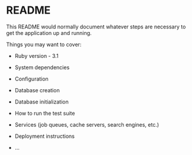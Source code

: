 # README

This README would normally document whatever steps are necessary to get the
application up and running.

Things you may want to cover:

* Ruby version - 3.1

* System dependencies

* Configuration

* Database creation

* Database initialization

* How to run the test suite

* Services (job queues, cache servers, search engines, etc.)

* Deployment instructions

* ...
